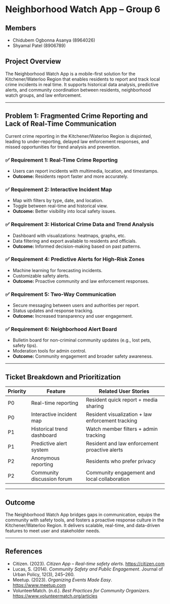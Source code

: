 
# Neighborhood Watch App – Group 6

## Members
- Chidubem Ogbonna Asanya (8964026)
- Shyamal Patel (8906789)

## Project Overview
The Neighborhood Watch App is a mobile-first solution for the Kitchener/Waterloo Region that enables residents to report and track local crime incidents in real time. It supports historical data analysis, predictive alerts, and community coordination between residents, neighborhood watch groups, and law enforcement.

---

## Problem 1: Fragmented Crime Reporting and Lack of Real-Time Communication

Current crime reporting in the Kitchener/Waterloo Region is disjointed, leading to under-reporting, delayed law enforcement responses, and missed opportunities for trend analysis and prevention.

### ✅ Requirement 1: Real-Time Crime Reporting
- Users can report incidents with multimedia, location, and timestamps.
- **Outcome:** Residents report faster and more accurately.

### ✅ Requirement 2: Interactive Incident Map
- Map with filters by type, date, and location.
- Toggle between real-time and historical view.
- **Outcome:** Better visibility into local safety issues.

### ✅ Requirement 3: Historical Crime Data and Trend Analysis
- Dashboard with visualizations: heatmaps, graphs, etc.
- Data filtering and export available to residents and officials.
- **Outcome:** Informed decision-making based on past patterns.

### ✅ Requirement 4: Predictive Alerts for High-Risk Zones
- Machine learning for forecasting incidents.
- Customizable safety alerts.
- **Outcome:** Proactive community and law enforcement responses.

### ✅ Requirement 5: Two-Way Communication
- Secure messaging between users and authorities per report.
- Status updates and response tracking.
- **Outcome:** Increased transparency and user engagement.

### ✅ Requirement 6: Neighborhood Alert Board
- Bulletin board for non-criminal community updates (e.g., lost pets, safety tips).
- Moderation tools for admin control.
- **Outcome:** Community engagement and broader safety awareness.

---

## Ticket Breakdown and Prioritization

| Priority | Feature                        | Related User Stories                                |
|----------|--------------------------------|-----------------------------------------------------|
| P0       | Real-time reporting            | Resident quick report + media sharing               |
| P0       | Interactive incident map       | Resident visualization + law enforcement tracking   |
| P1       | Historical trend dashboard     | Watch member filters + admin tracking               |
| P1       | Predictive alert system        | Resident and law enforcement proactive alerts       |
| P2       | Anonymous reporting            | Residents who prefer privacy                        |
| P2       | Community discussion forum     | Community engagement and local collaboration        |

---

## Outcome
The Neighborhood Watch App bridges gaps in communication, equips the community with safety tools, and fosters a proactive response culture in the Kitchener/Waterloo Region. It delivers scalable, real-time, and data-driven features to meet user and stakeholder needs.

---

## References

- Citizen. (2023). *Citizen App – Real-time safety alerts*. https://citizen.com  
- Lucas, S. (2014). *Community Safety and Public Engagement*. Journal of Urban Policy, 12(3), 245–260.  
- Meetup. (2023). *Organizing Events Made Easy*. https://www.meetup.com  
- VolunteerMatch. (n.d.). *Best Practices for Community Organizers*. https://www.volunteermatch.org/articles  
